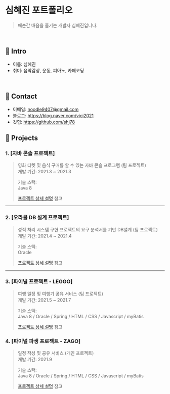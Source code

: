 # 심혜진 포트폴리오

> 매순간 배움을 즐기는 개발자 심혜진입니다.

</br>

## :pushpin: Intro
- 이름: 심혜진
- 취미: 음악감상, 운동, 피아노, 카페코딩
</br>

## :pushpin: Contact
- 이메일: noodle9407@gmail.com
- 블로그: https://blog.naver.com/vici2021
- 깃헙: https://github.com/shj78

## :pushpin: Projects
### 1. [자바 콘솔 프로젝트]
>영화 티켓 및 음식 구매를 할 수 있는 자바 콘솔 프로그램 (팀 프로젝트)  
>개발 기간: 2021.3 ~ 2021.3  
>  
>기술 스택:  
>Java 8 
>  
>[프로젝트 상세 설명](www.naver.com) 참고

---

### 2. [오라클 DB 설계 프로젝트]
>성적 처리 시스템 구현 프로젝트의 요구 분석서를 기반 DB설계 (팀 프로젝트)  
>개발 기간: 2021.4 ~ 2021.4
>  
>기술 스택:  
>Oracle 
>  
>[프로젝트 상세 설명](www.naver.com) 참고

---

### 3. [파이널 프로젝트 - LEGGO]
>여행 일정 및 여행기 공유 서비스 (팀 프로젝트)  
>개발 기간: 2021.5 ~ 2021.7  
>  
>기술 스택:  
>Java 8 / Oracle / Spring / HTML / CSS / Javascript / myBatis 
>  
>[프로젝트 상세 설명](www.naver.com) 참고

### 4. [파이널 파생 프로젝트 - ZAGO]
>일정 작성 및 공유 서비스 (개인 프로젝트)  
>개발 기간: 2021.9
>  
>기술 스택:  
>Java 8 / Oracle / Spring / HTML / CSS / Javascript / myBatis 
>  
>[프로젝트 상세 설명](www.naver.com) 참고
